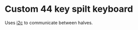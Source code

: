 Custom 44 key spilt keyboard
======

Uses [i2c](https://en.wikipedia.org/wiki/I%C2%B2C) to communicate between halves.
